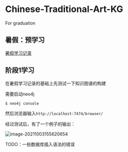 # Chinese-Traditional-Art-KG

For graduation

## 暑假：预学习

[暑假学习记录](./note/2021Summer.md)

## 阶段1学习

在暑假学习记录的基础上先测试一下知识图谱的构建

需要启动neo4j

```bash
$ neo4j console
```

然后浏览器输入`http://localhost:7474/browser/`

经过测试后，有了一个例子的输出：

![image-20211003155620654](https://ruin-typora.oss-cn-beijing.aliyuncs.com/image-20211003155620654.png)

TODO：一些数据库插入语法的错误